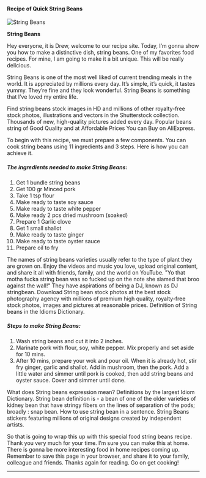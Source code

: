             

#### Recipe of Quick String Beans

![String Beans](https://img-global.cpcdn.com/recipes/52ca6f371a14aabe/751x532cq70/string-beans-recipe-main-photo.jpg)

**String Beans**

Hey everyone, it is Drew, welcome to our recipe site. Today, I’m gonna show you how to make a distinctive dish, string beans. One of my favorites food recipes. For mine, I am going to make it a bit unique. This will be really delicious.

String Beans is one of the most well liked of current trending meals in the world. It is appreciated by millions every day. It’s simple, it’s quick, it tastes yummy. They’re fine and they look wonderful. String Beans is something that I’ve loved my entire life.

Find string beans stock images in HD and millions of other royalty-free stock photos, illustrations and vectors in the Shutterstock collection. Thousands of new, high-quality pictures added every day. Popular beans string of Good Quality and at Affordable Prices You can Buy on AliExpress.

To begin with this recipe, we must prepare a few components. You can cook string beans using 11 ingredients and 3 steps. Here is how you can achieve it.

##### The ingredients needed to make String Beans:

1.  Get 1 bundle string beans
2.  Get 100 gr Minced pork
3.  Take 1 tsp flour
4.  Make ready to taste soy sauce
5.  Make ready to taste white pepper
6.  Make ready 2 pcs dried mushroom (soaked)
7.  Prepare 1 Garlic clove
8.  Get 1 small shallot
9.  Make ready to taste ginger
10.  Make ready to taste oyster sauce
11.  Prepare oil to fry

The names of string beans varieties usually refer to the type of plant they are grown on. Enjoy the videos and music you love, upload original content, and share it all with friends, family, and the world on YouTube. "Yo that motha fucka string bean was so fucked up on the note she slamed that broo against the wall!" They have aspirations of being a DJ, known as DJ stringbean. Download String bean stock photos at the best stock photography agency with millions of premium high quality, royalty-free stock photos, images and pictures at reasonable prices. Definition of String beans in the Idioms Dictionary.

##### Steps to make String Beans:

1.  Wash string beans and cut it into 2 inches.
2.  Marinate pork with flour, soy, white pepper. Mix properly and set aside for 10 mins.
3.  After 10 mins, prepare your wok and pour oil. When it is already hot, stir fry ginger, garlic and shallot. Add in mushroom, then the pork. Add a little water and simmer until pork is cooked, then add string beans and oyster sauce. Cover and simmer until done.

What does String beans expression mean? Definitions by the largest Idiom Dictionary. String bean definition is - a bean of one of the older varieties of kidney bean that have stringy fibers on the lines of separation of the pods; broadly : snap bean. How to use string bean in a sentence. String Beans stickers featuring millions of original designs created by independent artists.

So that is going to wrap this up with this special food string beans recipe. Thank you very much for your time. I’m sure you can make this at home. There is gonna be more interesting food in home recipes coming up. Remember to save this page in your browser, and share it to your family, colleague and friends. Thanks again for reading. Go on get cooking!

* * *